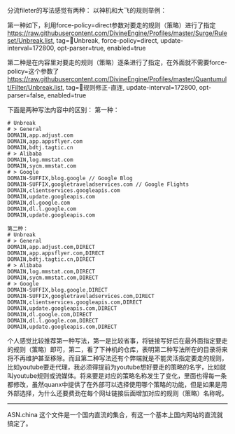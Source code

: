 分流fileter的写法感觉有两种：
以神机和大飞的规则举例：

第一种如下，利用force-policy=direct参数对要走的规则（策略）进行了指定
https://raw.githubusercontent.com/DivineEngine/Profiles/master/Surge/Ruleset/Unbreak.list, tag=🔂Unbreak, force-policy=direct, update-interval=172800, opt-parser=true, enabled=true

第二种是在内容里对要走的规则（策略）逐条进行了指定，在外面就不需要force-policy=这个参数了
https://raw.githubusercontent.com/DivineEngine/Profiles/master/Quantumult/Filter/Unbreak.list, tag=🎯规则修正-直连, update-interval=172800, opt-parser=false, enabled=true

下面是两种写法内容中的区别：
第一种：
```
# Unbreak
# > General
DOMAIN,app.adjust.com
DOMAIN,app.appsflyer.com
DOMAIN,bdtj.tagtic.cn
# > Alibaba
DOMAIN,log.mmstat.com
DOMAIN,sycm.mmstat.com
# > Google
DOMAIN-SUFFIX,blog.google // Google Blog
DOMAIN-SUFFIX,googletraveladservices.com // Google Flights
DOMAIN,clientservices.googleapis.com
DOMAIN,update.googleapis.com
DOMAIN,dl.google.com
DOMAIN,dl.l.google.com
DOMAIN,update.googleapis.com

第二种：
# Unbreak
# > General
DOMAIN,app.adjust.com,DIRECT
DOMAIN,app.appsflyer.com,DIRECT
DOMAIN,bdtj.tagtic.cn,DIRECT
# > Alibaba
DOMAIN,log.mmstat.com,DIRECT
DOMAIN,sycm.mmstat.com,DIRECT
# > Google
DOMAIN-SUFFIX,blog.google,DIRECT
DOMAIN-SUFFIX,googletraveladservices.com,DIRECT
DOMAIN,clientservices.googleapis.com,DIRECT
DOMAIN,update.googleapis.com,DIRECT
DOMAIN,dl.google.com,DIRECT
DOMAIN,dl.l.google.com,DIRECT
DOMAIN,update.googleapis.com,DIRECT
```
个人感觉比较推荐第一种写法，第一是比较省事，将链接写好后在最外面指定要走的规则（策略）即可，第二，看了下神机的仓库，表明第二种写法所在的目录将来将不再维护甚至移除。而且第二种写法还有个弊端就是不能灵活指定要走的规则，比如youtube要走代理，我必须得提前为youtube想好要走的策略的名字，比如就叫youtube规则或流媒体。将来要是对应的策略名称发生了变化，里面也得每一条都修改，虽然quanx中提供了在外部可以选择使用哪个策略的功能，但是如果是用外部选择，为什么还要费劲在每个网址链接后面增加对应的规则（策略）名称呢。

***

ASN.china 这个文件是一个国内直流的集合，有这一个基本上国内网站的直流就搞定了。
